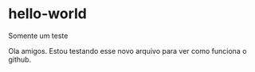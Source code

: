 # hello-world
Somente um teste

Ola amigos. Estou testando esse novo arquivo para ver como funciona o github.

